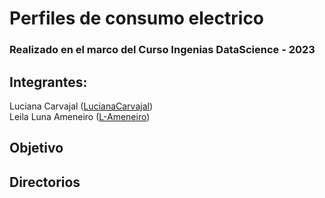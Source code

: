 # Perfiles de consumo electrico

### Realizado en el marco del Curso Ingenias DataScience - 2023

## Integrantes: 
Luciana Carvajal ([LucianaCarvajal](https://github.com/LucianaCarvajal)) <br>
Leila Luna Ameneiro ([L-Ameneiro](https://github.com/L-Ameneiro))

## Objetivo


## Directorios
